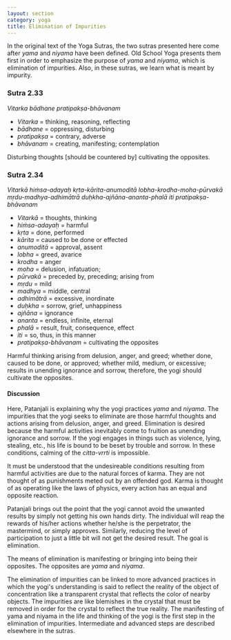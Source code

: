 ```yaml
---
layout: section
category: yoga
title: Elimination of Impurities
---
```

In the original text of the Yoga Sutras, the two sutras presented here come after *yama* and *niyama* have been defined. Old School Yoga presents them first in order to emphasize the purpose of *yama* and *niyama*, which is elimination of impurities. Also, in these sutras, we learn what is meant by impurity.

### Sutra 2.33
*Vitarka bādhane pratipakṣa-bhāvanam*  
- *Vitarka* = thinking, reasoning, reflecting
- *bādhane* = oppressing, disturbing
- *pratipakṣa* = contrary, adverse
- *bhāvanam* = creating, manifesting; contemplation

Disturbing thoughts [should be countered by] cultivating the opposites.

### Sutra 2.34
*Vitarkā hiṁsa-adayaḥ kṛta-kārita-anumoditā lobha-krodha-moha-pūrvakā mṛdu-madhya-adhimātrā duḥkha-ajñāna-ananta-phalā iti pratipakṣa-bhāvanam*  
- *Vitarkā* = thoughts, thinking
- *hiṁsa-adayaḥ* = harmful
- *kṛta* = done, performed
- *kārita* = caused to be done or effected
- *anumoditā* = approval, assent
- *lobha* = greed, avarice
- *krodha* = anger
- *moha* = delusion, infatuation;
- *pūrvakā* = preceded by, preceding; arising from
- *mṛdu* = mild
- *madhya* = middle, central
- *adhimātrā* = excessive, inordinate
- *duḥkha* = sorrow, grief, unhappiness
- *ajñāna* = ignorance
- *ananta* = endless, infinite, eternal
- *phalā* = result, fruit, consequence, effect
- *iti* = so, thus, in this manner
- *pratipakṣa-bhāvanam* = cultivating the opposites

Harmful thinking arising from delusion, anger, and greed; whether done, caused to be done, or approved; whether mild, medium, or excessive; results in unending ignorance and sorrow, therefore, the yogi should cultivate the opposites.

#### Discussion
Here, Patanjali is explaining why the yogi practices *yama* and *niyama*. The impurities that the yogi seeks to eliminate are those harmful thoughts and actions arising from delusion, anger, and greed. Elimination is desired because the harmful activities inevitably come to fruition as unending ignorance and sorrow. If the yogi engages in things such as violence, lying, stealing, etc., his life is bound to be beset by trouble and sorrow. In these conditions, calming of the *citta-vrrti* is impossible. 

It must be understood that the undesireable conditions resulting from harmful activities are due to the natural forces of karma. They are not thought of as punishments meted out by an offended god. Karma is thought of as operating like the laws of physics, every action has an equal and opposite reaction. 

Patanjali brings out the point that the yogi cannot avoid the unwanted results by simply not getting his own hands dirty. The individual will reap the rewards of his/her actions whether he/she is the  perpetrator, the mastermind, or simply approves. Similarly, reducing the level of participation to just a little bit will not get the desired result. The goal is elimination. 

The means of elimination is manifesting or bringing into being their opposites. The opposites are *yama* and *niyama*.  

The elimination of impurities can be linked to more advanced practices in which the yogi's understanding is said to reflect the reality of the object of concentration like a transparent crystal that reflects the color of nearby objects. The impurities are like blemishes in the crystal that must be removed in order for the crystal to reflect the true reality. The manifesting of yama and niyama in the life and thinking of the yogi is the first step in the elimination of impurities. Intermediate and advanced steps are described elsewhere in the sutras. 